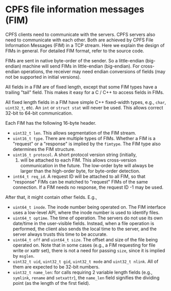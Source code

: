 # CPFS file information messages (FIM) #

CPFS clients need to communicate with the servers.  CPFS servers
also need to communicate with each other.  Both are achieved by CPFS
File Information Messages (FIM) in a TCP stream.  Here we explain the
design of FIMs in general.  For detailed FIM format, refer to the
source code.

FIMs are sent in native byte-order of the sender.  So a little-endian
(big-endian) machine will send FIMs in little-endian (big-endian).
For cross-endian operations, the receiver may need endian conversions
of fields (may not be supported in initial versions).

All fields in a FIM are of fixed length, except that some FIM types
have a trailing "tail" field.  This makes it easy for a C / C++ to
access fields in FIMs.

All fixed length fields in a FIM have simple C++ fixed-width types,
e.g., `char`, `uint32_t`, etc.  An `int` or `struct stat` will never
be used.  This allows correct 32-bit to 64-bit communication.

Each FIM has the following 16-byte header.

  * `uint32_t len`.  This allows segmentation of the FIM stream.
  * `uint16_t type`.  There are multiple types of FIMs.  Whether a
    FIM is a "request" or a "response" is implied by the `fimtype`.
    The FIM type also determines the FIM structure.
  * `uint16_t protocol`.  A short protocol version string (initially,
    1) will be attached to each FIM.  This allows cross-version
    communication in the future.  The low-order byte will always be
    larger than the high-order byte, for byte-order detection.
  * `int64_t req_id`.  A request ID will be attached to all FIM, so
    that "response" FIMs can be matched to "request" FIMs of the same
    connection.  If a FIM needs no response, the request ID -1 may be
    used.

After that, it might contain other fields.  E.g.,

  * `uint64_t inode`.  The inode number being operated on.  The FIM
    interface uses a low-level API, where the inode number is used to
    identify files.
  * `uint64_t optime`.  The time of operation.  The servers do not use
    its own date/time in the user-visible fields.  Instead, when a
    file operation is performed, the client also sends the local time
    to the server, and the server always trusts this time to be
    accurate.
  * `uint64_t off` and `uint64_t size`.  The offset and size of the
    file being operated on.  Note that in some cases (e.g., a FIM
    requesting for file write or xattr set), there is not a need for
    passing `size`, since it is implied by `msglen`.
  * `uint32_t uid`, `uint32_t gid`, `uint32_t mode` and `uint32_t
    nlink`.  All of them are expected to be 32-bit numbers.
  * `uint32_t name_len`: for calls requiring 2 variable length fields
    (e.g., `symlink`, `rename` and `setxattr`), the `name_len` field
    signifies the dividing point (as the length of the first field).
